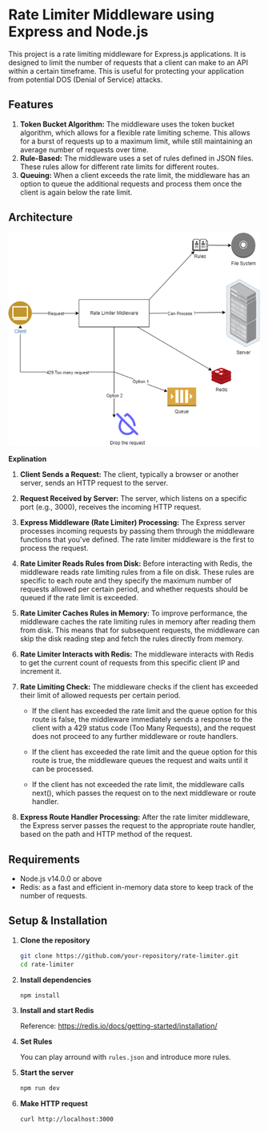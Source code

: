 # Rate Limiter Middleware using Express and Node.js

This project is a rate limiting middleware for Express.js applications. It is designed to limit the number of requests that a client can make to an API within a certain timeframe. This is useful for protecting your application from potential DOS (Denial of Service) attacks.

## Features

1. **Token Bucket Algorithm:** The middleware uses the token bucket algorithm, which allows for a flexible rate limiting scheme. This allows for a burst of requests up to a maximum limit, while still maintaining an average number of requests over time.
2. **Rule-Based:** The middleware uses a set of rules defined in JSON files. These rules allow for different rate limits for different routes.
3. **Queuing:** When a client exceeds the rate limit, the middleware has an option to queue the additional requests and process them once the client is again below the rate limit.

## Architecture

![Alt text](rateLimiter.drawio.png?raw=true)

**Explination**

1. **Client Sends a Request:** The client, typically a browser or another server, sends an HTTP request to the server.

2. **Request Received by Server:** The server, which listens on a specific port (e.g., 3000), receives the incoming HTTP request.

3. **Express Middleware (Rate Limiter) Processing:** The Express server processes incoming requests by passing them through the middleware functions that you've defined. The rate limiter middleware is the first to process the request.

4. **Rate Limiter Reads Rules from Disk:** Before interacting with Redis, the middleware reads rate limiting rules from a file on disk. These rules are specific to each route and they specify the maximum number of requests allowed per certain period, and whether requests should be queued if the rate limit is exceeded.

5. **Rate Limiter Caches Rules in Memory:** To improve performance, the middleware caches the rate limiting rules in memory after reading them from disk. This means that for subsequent requests, the middleware can skip the disk reading step and fetch the rules directly from memory.

6. **Rate Limiter Interacts with Redis:** The middleware interacts with Redis to get the current count of requests from this specific client IP and increment it.

7. **Rate Limiting Check:** The middleware checks if the client has exceeded their limit of allowed requests per certain period.

   - If the client has exceeded the rate limit and the queue option for this route is false, the middleware immediately sends a response to the client with a 429 status code (Too Many Requests), and the request does not proceed to any further middleware or route handlers.

   - If the client has exceeded the rate limit and the queue option for this route is true, the middleware queues the request and waits until it can be processed.

   - If the client has not exceeded the rate limit, the middleware calls next(), which passes the request on to the next middleware or route handler.

8. **Express Route Handler Processing:** After the rate limiter middleware, the Express server passes the request to the appropriate route handler, based on the path and HTTP method of the request.

## Requirements

- Node.js v14.0.0 or above
- Redis: as a fast and efficient in-memory data store to keep track of the number of requests.

## Setup & Installation

1. **Clone the repository**

   ```bash
   git clone https://github.com/your-repository/rate-limiter.git
   cd rate-limiter
   ```

2. **Install dependencies**

   ```bash
   npm install
   ```

3. **Install and start Redis**

   Reference: https://redis.io/docs/getting-started/installation/

4. **Set Rules**

   You can play arround with `rules.json` and introduce more rules.

5. **Start the server**

   ```bash
   npm run dev
   ```

6. **Make HTTP request**

   ```bash
   curl http://localhost:3000
   ```
